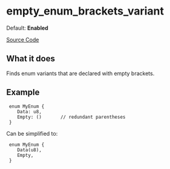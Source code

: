 # empty_enum_brackets_variant

Default: **Enabled**

[Source Code](https://github.com/software-mansion/cairo-lint/tree/main/src/lints/empty_enum_brackets_variant.rs#L38)

## What it does

Finds enum variants that are declared with empty brackets.

## Example

```cairo
 enum MyEnum {
    Data: u8,
    Empty: ()       // redundant parentheses
 }
```

Can be simplified to:

```cairo
 enum MyEnum {
    Data(u8),
    Empty,
 }
```
